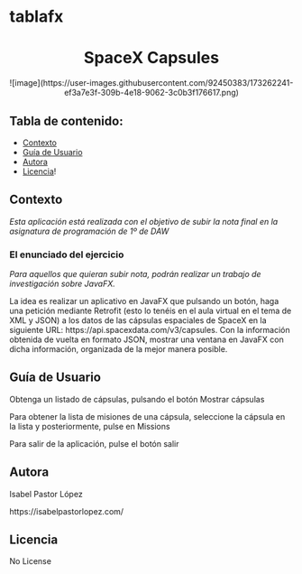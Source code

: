 # tablafx

<h1 align="center"> SpaceX Capsules </h1>
<p align="center"> ![image](https://user-images.githubusercontent.com/92450383/173262241-ef3a7e3f-309b-4e18-9062-3c0b3f176617.png)
 </p>
 
 ## Tabla de contenido:
 
- [Contexto](#contexto)
- [Guía de Usuario](#guía-de-usuario)
- [Autora](#autora)
- [Licencia](#licencia)!

## Contexto

*Esta aplicación está realizada con el objetivo de subir la nota final en la asignatura de programación de 1º de DAW*

### El enunciado del ejercicio

*Para aquellos que quieran subir nota, podrán realizar un trabajo de investigación sobre JavaFX.*
<p>La idea es realizar un aplicativo en JavaFX que pulsando un botón, 
  haga una petición mediante Retrofit (esto lo tenéis en el aula virtual en el tema de XML y JSON) 
  a los datos de las cápsulas espaciales de SpaceX en la siguiente URL: https://api.spacexdata.com/v3/capsules. 
  Con la información obtenida de vuelta en formato JSON, mostrar una ventana en JavaFX con dicha información, 
  organizada de la mejor manera posible.
</p>

## Guía de Usuario
<p>Obtenga un listado de cápsulas, pulsando el botón Mostrar cápsulas</p>

<p>Para obtener la lista de misiones de una cápsula, seleccione la cápsula en la lista y posteriormente, pulse en Missions </p>
<p>Para salir de la aplicación, pulse el botón salir<p>


## Autora

<p>Isabel Pastor López</p> 
https://isabelpastorlopez.com/

## Licencia
No License

